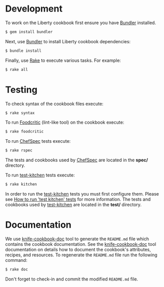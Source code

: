 # Development

To work on the Liberty cookbook first ensure you have [Bundler][] installed.

```bash
$ gem install bundler
```

Next, use [Bundler][] to install Liberty cookbook dependencies:

```bash
$ bundle install
```

Finally, use [Rake][] to execute various tasks. For example:

```bash
$ rake all
```

[Bundler]: http://bundler.io/
[Rake]: http://rake.rubyforge.org/

# Testing

To check syntax of the cookbook files execute:

```bash
$ rake syntax
```

To run [Foodcritic][] (lint-like tool) on the cookbook execute:

```bash
$ rake foodcritic
```

To run [ChefSpec][] tests execute:

```bash
$ rake rspec
```

The tests and cookbooks used by [ChefSpec][] are located in the **spec/** directory. 

To run [test-kitchen][] tests execute:

```bash
$ rake kitchen
```

In order to run the [test-kitchen][] tests you must first configure them. Please see [How to run 'test kitchen' tests](https://github.com/WASdev/ci.chef.wlp/wiki/How-to-run-%27test-kitchen%27-tests) for more information. The tests and cookbooks used by [test-kitchen][] are located in the **test/** directory. 

[Foodcritic]: http://acrmp.github.io/foodcritic/
[ChefSpec]: http://acrmp.github.io/chefspec/
[test-kitchen]: https://github.com/opscode/test-kitchen

# Documentation

We use [knife-cookbook-doc][] tool to generate the `README.md` file which contains the cookbook documentation.
See the [knife-cookbook-doc][] tool documentation on details how to document the cookbook's attributes, recipes, and resources.
To regenerate the `README.md` file run the following command:

```bash
$ rake doc
```

Don't forget to check-in and commit the modified `README.md` file.

[knife-cookbook-doc]: https://github.com/realityforge/knife-cookbook-doc


